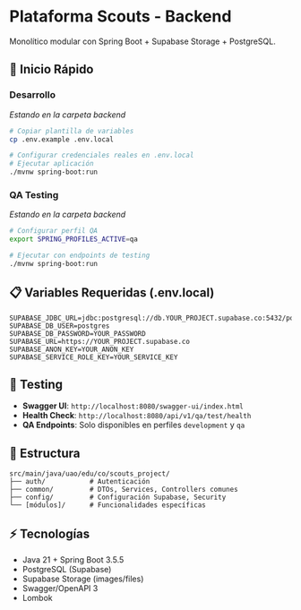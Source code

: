 # Plataforma Scouts - Backend

Monolítico modular con Spring Boot + Supabase Storage + PostgreSQL.

## 🚀 **Inicio Rápido**

### **Desarrollo**
*Estando en la carpeta backend*
```bash
# Copiar plantilla de variables
cp .env.example .env.local

# Configurar credenciales reales en .env.local
# Ejecutar aplicación
./mvnw spring-boot:run
```

### **QA Testing**
*Estando en la carpeta backend*
```bash
# Configurar perfil QA
export SPRING_PROFILES_ACTIVE=qa

# Ejecutar con endpoints de testing
./mvnw spring-boot:run
```

## 📋 **Variables Requeridas (.env.local)**
```env
SUPABASE_JDBC_URL=jdbc:postgresql://db.YOUR_PROJECT.supabase.co:5432/postgres
SUPABASE_DB_USER=postgres
SUPABASE_DB_PASSWORD=YOUR_PASSWORD
SUPABASE_URL=https://YOUR_PROJECT.supabase.co
SUPABASE_ANON_KEY=YOUR_ANON_KEY
SUPABASE_SERVICE_ROLE_KEY=YOUR_SERVICE_KEY
```

## 🧪 **Testing**
- **Swagger UI**: `http://localhost:8080/swagger-ui/index.html`
- **Health Check**: `http://localhost:8080/api/v1/qa/test/health`
- **QA Endpoints**: Solo disponibles en perfiles `development` y `qa`

## 📁 **Estructura**
```
src/main/java/uao/edu/co/scouts_project/
├── auth/           # Autenticación
├── common/         # DTOs, Services, Controllers comunes
├── config/         # Configuración Supabase, Security
└── [módulos]/      # Funcionalidades específicas
```

## ⚡ **Tecnologías**
- Java 21 + Spring Boot 3.5.5
- PostgreSQL (Supabase)
- Supabase Storage (images/files)
- Swagger/OpenAPI 3
- Lombok
